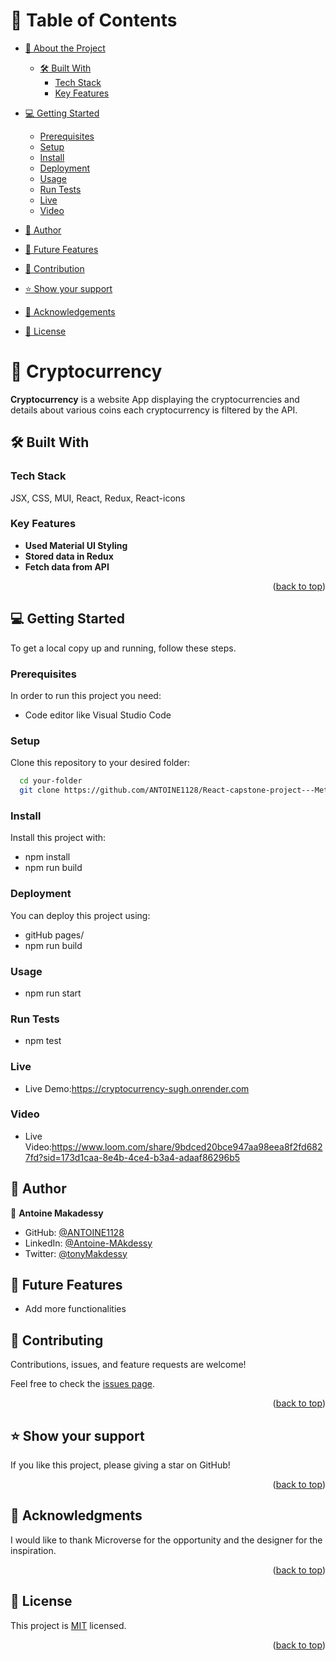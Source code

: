 <a name="readme-top"></a>

# 📗 Table of Contents

- [📖 About the Project](#about-project)

  - [🛠 Built With](#built-with)
    - [Tech Stack](#tech-stack)
    - [Key Features](#key-features)

- [💻 Getting Started](#getting-started)

  - [Prerequisites](#prerequisites)
  - [Setup](#setup)
  - [Install](#install)
  - [Deployment](#deployment)
  - [Usage](#usage)
  - [Run Tests](#runtests)
  - [Live](#live)
  - [Video](#video)

- [👥 Author](#authors)
- [🔭 Future Features](#features)
- [🤝 Contribution](#contributing)
- [⭐️ Show your support](#support)
- [🙏 Acknowledgements](#acknowledgements)
- [📝 License](#license)

# 📖 Cryptocurrency <a name="about-project"></a>

**Cryptocurrency** is a website App displaying the cryptocurrencies and details about various coins each cryptocurrency is filtered by the API.

## 🛠 Built With <a name="built-with"></a>

### Tech Stack

<a name="built-with">JSX,</a>
<a name="tech-stack">CSS,</a>
<a name="built-with">MUI,</a>
<a name="tech-stack">React,</a>
<a name="tech-stack">Redux,</a>
<a name="built-with">React-icons</a>
### Key Features <a name="key-features"></a>

- **Used Material UI Styling**
- **Stored data in Redux**
- **Fetch data from API**

<p align="right">(<a href="#readme-top">back to top</a>)</p>

<!-- GETTING STARTED -->

## 💻 Getting Started <a name="getting-started"></a>

To get a local copy up and running, follow these steps.

### Prerequisites

In order to run this project you need:

- Code editor like Visual Studio Code

### Setup

Clone this repository to your desired folder:

```sh
  cd your-folder
  git clone https://github.com/ANTOINE1128/React-capstone-project---Metrics-webapp.git
```

### Install

Install this project with:

- npm install
- npm run build

### Deployment

You can deploy this project using:

- gitHub pages/
- npm run build

### Usage

- npm run start

### Run Tests <a name="runtests"></a>

- npm test

<!-- AUTHORS -->

### Live <a name="live"></a>

- Live Demo:https://cryptocurrency-sugh.onrender.com
 

### Video <a name="video"></a>

- Live Video:https://www.loom.com/share/9bdced20bce947aa98eea8f2fd6827fd?sid=173d1caa-8e4b-4ce4-b3a4-adaaf86296b5
  

## 👥 Author <a name="authors"></a>

👤 **Antoine Makadessy**

- GitHub: [@ANTOINE1128]()
- LinkedIn: [@Antoine-MAkdessy](https://www.linkedin.com/in/antoine-makdessy/)
- Twitter: [@tonyMakdessy](https://twitter.com/TonyMakdessy)

## 🔭 Future Features <a name="features"></a>

- Add more functionalities

## 🤝 Contributing <a name="contributing"></a>

Contributions, issues, and feature requests are welcome!

Feel free to check the [issues page](../../issues/).

<p align="right">(<a href="#readme-top">back to top</a>)</p>

## ⭐️ Show your support <a name="support"></a>

If you like this project, please giving a star on GitHub!

<p align="right">(<a href="#readme-top">back to top</a>)</p>

## 🙏 Acknowledgments <a name="acknowledgements"></a>

I would like to thank Microverse for the opportunity and the designer for the inspiration.

<p align="right">(<a href="#readme-top">back to top</a>)</p>

## 📝 License <a name="license"></a>

This project is [MIT](./LICENSE) licensed.

<p align="right">(<a href="#readme-top">back to top</a>)</p>
